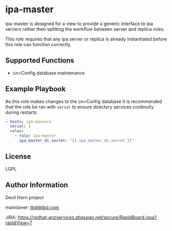 ipa-master
==========

ipa-master is designed for a view to provide a generic interface to ipa servers
rather then splitting the workflow between server and replica roles.

This role requires that any ipa server or replica is already instantiated
before this role can function correctly.

Supported Functions
-------------------
* cn=Config database maintenance


Example Playbook
----------------
As this role makes changes to the cn=Config database it is recommended that the
role be ran with `serial` to ensure directory services continuity during
restarts.

```yaml
- hosts: ipa-masters
  serial: 1
  roles:
    - role: ipa-master
      ipa_master_ds_secret: "{{ ipa_master_ds_secret }}"
```

License
-------

LGPL

Author Information
------------------

Devil Horn project

maintainer: tbd@tbd.com

JIRA: https://redhat-anzservices.atlassian.net/secure/RapidBoard.jspa?rapidView=7
